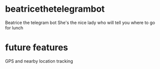 # beatricethetelegrambot
Beatrice the telegram bot
She's the nice lady who will tell you where to go for lunch

# future features
GPS and nearby location tracking

